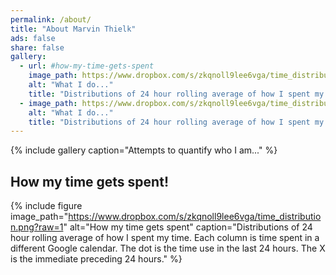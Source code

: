 ```yaml
---
permalink: /about/
title: "About Marvin Thielk"
ads: false
share: false
gallery:
  - url: #how-my-time-gets-spent
    image_path: https://www.dropbox.com/s/zkqnoll9lee6vga/time_distribution.png?raw=1
    alt: "What I do..."
    title: "Distributions of 24 hour rolling average of how I spent my time. Each column is time spent in a different Google calendar. The dot is the time use in the last 24 hours. The X is the immediate preceding 24 hours."
  - image_path: https://www.dropbox.com/s/zkqnoll9lee6vga/time_distribution.png?raw=1
    alt: "What I do..."
    title: "Distributions of 24 hour rolling average of how I spent my time. Each column is time spent in a different Google calendar. The dot is the time use in the last 24 hours. The X is the immediate preceding 24 hours."
---
```


{% include gallery caption="Attempts to quantify who I am..." %}

## How my time gets spent!
{% include figure image_path="https://www.dropbox.com/s/zkqnoll9lee6vga/time_distribution.png?raw=1" alt="How my time gets spent" caption="Distributions of 24 hour rolling average of how I spent my time. Each column is time spent in a different Google calendar. The dot is the time use in the last 24 hours. The X is the immediate preceding 24 hours." %}